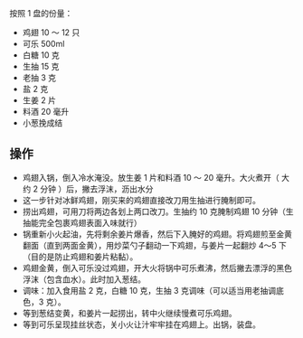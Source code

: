 按照 1 盘的份量：

- 鸡翅 10 ～ 12 只
- 可乐 500ml
- 白糖 10 克
- 生抽 15 克
- 老抽 3 克
- 盐 2 克
- 生姜 2 片
- 料酒 20 毫升
- 小葱挽成结

## 操作

- 鸡翅入锅，倒入冷水淹没。放生姜 1 片和料酒 10 ～ 20 毫升。大火煮开（ 大约 2 分钟 ）后，撇去浮沫，沥出水分
- 这一步针对冰鲜鸡翅，刚买来的鸡翅直接改刀用生抽进行腌制即可。
- 捞出鸡翅，可用刀将两边各划上两口改刀。生抽约 10 克腌制鸡翅 10 分钟（生抽能完全包裹鸡翅表面入味就行）
- 锅重新小火起油，先将剩余姜片爆香，然后下入腌好的鸡翅。将鸡翅煎至金黄翻面（直到两面金黄），用炒菜勺子翻动一下鸡翅，与姜片一起翻炒 4～5 下（目的是防止鸡翅和姜片粘黏）。
- 鸡翅金黄，倒入可乐没过鸡翅，开大火将锅中可乐煮沸，然后撇去漂浮的黑色浮沫（包含血水）。此时加入葱结。
- 调味：加入食用盐 2 克，白糖 10 克，生抽 3 克调味（可以适当用老抽调底色，3 克）。
- 等到葱结变黄，和姜片一起捞出，转中火继续慢煮可乐鸡翅。
- 等到可乐呈现挂丝状态，关小火让汁牢牢挂在鸡翅上。出锅，装盘。